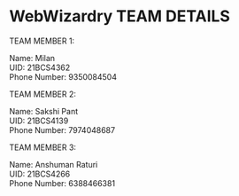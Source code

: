 # WebWizardry TEAM DETAILS

TEAM MEMBER 1:

Name: Milan  
UID: 21BCS4362  
Phone Number: 9350084504  


TEAM MEMBER 2:

Name: Sakshi Pant  
UID: 21BCS4139  
Phone Number: 7974048687  
 

TEAM MEMBER 3:

Name: Anshuman Raturi  
UID: 21BCS4266   
Phone Number: 6388466381  
